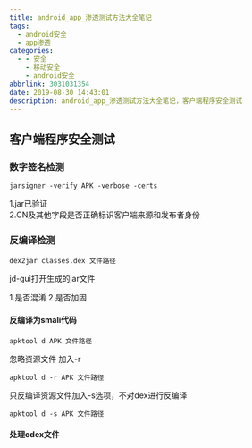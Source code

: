 ```yaml
---
title: android_app_渗透测试方法大全笔记
tags:
  - android安全
  - app渗透
categories:
  - - 安全
    - 移动安全
    - android安全
abbrlink: 3031031354
date: 2019-08-30 14:43:01
description: android_app_渗透测试方法大全笔记，客户端程序安全测试
---
```


## 客户端程序安全测试

### 数字签名检测
```
jarsigner -verify APK -verbose -certs
```
1.jar已验证  
2.CN及其他字段是否正确标识客户端来源和发布者身份

### 反编译检测

```
dex2jar classes.dex 文件路径
```

jd-gui打开生成的jar文件

1.是否混淆
2.是否加固

#### 反编译为smali代码

```
apktool d APK 文件路径
```

忽略资源文件 加入-r   

```
apktool d -r APK 文件路径
```

只反编译资源文件加入-s选项，不对dex进行反编译  
```
apktool d -s APK 文件路径
```
#### 处理odex文件